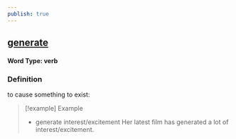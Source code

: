 ```yaml
---
publish: true
---
```

## [generate](https://dictionary.cambridge.org/dictionary/english/generate)

#### Word Type: verb
### Definition
to cause something to exist:

>[!example] Example
> - generate interest/excitement Her latest film has generated a lot of interest/excitement.
